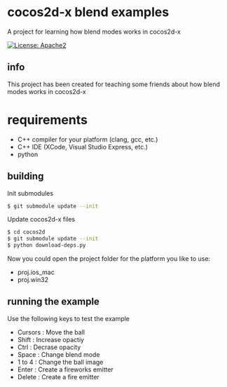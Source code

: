 # cocos2d-x blend examples
A project for learning how blend modes works in cocos2d-x

[![License: Apache2](https://img.shields.io/badge/license-Apache%202-blue.svg)](/LICENSE)

## info

This project has been created for teaching some friends about how blend modes works in cocos2d-x

# requirements

- C++ compiler for your platform (clang, gcc, etc.)
- C++ IDE (XCode, Visual Studio Express, etc.)
- python

## building

Init submodules

```bash
$ git submodule update --init
```

Update cocos2d-x files

```bash
$ cd cocos2d
$ git submodule update --init
$ python download-deps.py
```

Now you could open the project folder for the platform you like to use:

- proj.ios_mac
- proj.win32


## running the example

Use the following keys to test the example

- Cursors : Move the ball
- Shift : Increase opactiy
- Ctrl : Decrase opacity
- Space : Change blend mode
- 1 to 4 : Change the ball image
- Enter : Create a fireworks emitter
- Delete : Create a fire emitter
